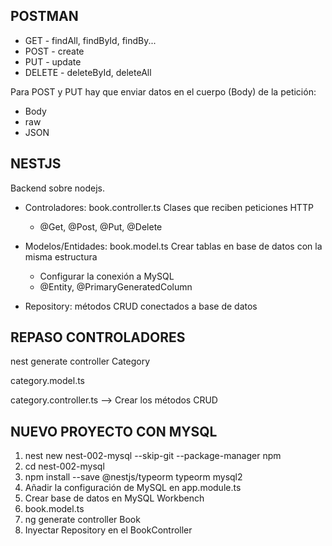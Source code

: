 

## POSTMAN

* GET - findAll, findById, findBy...
* POST - create
* PUT - update
* DELETE - deleteById, deleteAll

Para POST y PUT hay que enviar datos en el cuerpo (Body) de la petición:

* Body
* raw
* JSON

## NESTJS

Backend sobre nodejs.

* Controladores: book.controller.ts Clases que reciben peticiones HTTP
    * @Get, @Post, @Put, @Delete

* Modelos/Entidades: book.model.ts Crear tablas en base de datos con la misma estructura
    * Configurar la conexión a MySQL
    * @Entity, @PrimaryGeneratedColumn

* Repository: métodos CRUD conectados a base de datos

## REPASO CONTROLADORES

nest generate controller Category

category.model.ts

category.controller.ts --> Crear los métodos CRUD

## NUEVO PROYECTO CON MYSQL

1. nest new nest-002-mysql --skip-git --package-manager npm
2. cd nest-002-mysql
3. npm install --save @nestjs/typeorm typeorm mysql2
4. Añadir la configuración de MySQL en app.module.ts
5. Crear base de datos en MySQL Workbench
6. book.model.ts
7. ng generate controller Book
8. Inyectar Repository en el BookController